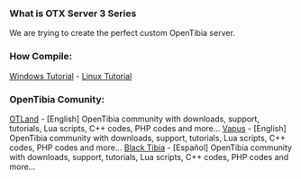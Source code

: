 ### What is OTX Server 3 Series
We are trying to create the perfect custom OpenTibia server.

### How Compile:
[Windows Tutorial](https://github.com/mattyx14/otxserver/wiki/Compilling-on-Windows) - [Linux Tutorial](https://github.com/mattyx14/otxserver/wiki/Compilling-on-Linux)

### OpenTibia Comunity:
[OTLand](https://otland.net/) - [English] OpenTibia community with downloads, support, tutorials, Lua scripts, C++ codes, PHP codes and more...
[Vapus](http://vapus.net/) - [English] OpenTibia community with downloads, support, tutorials, Lua scripts, C++ codes, PHP codes and more...
[Black Tibia](http://blacktibia.org/) - [Español] OpenTibia community with downloads, support, tutorials, Lua scripts, C++ codes, PHP codes and more...